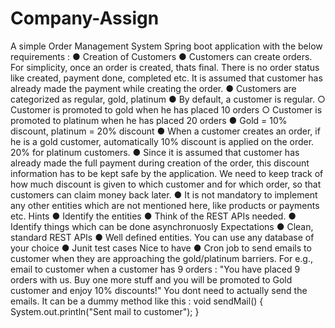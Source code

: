 # Company-Assign
A simple Order Management System
Spring boot application with the below requirements :
● Creation of Customers
● Customers can create orders. For simplicity, once an order is created, thats final.
There is no order status like created, payment done, completed etc. It is
assumed that customer has already made the payment while creating the order.
● Customers are categorized as regular, gold, platinum
● By default, a customer is regular.
○ Customer is promoted to gold when he has placed 10 orders
○ Customer is promoted to platinum when he has placed 20 orders
● Gold = 10% discount, platinum = 20% discount
● When a customer creates an order, if he is a gold customer, automatically 10%
discount is applied on the order. 20% for platinum customers.
● Since it is assumed that customer has already made the full payment during
creation of the order, this discount information has to be kept safe by the
application. We need to keep track of how much discount is given to which
customer and for which order, so that customers can claim money back later.
● It is not mandatory to implement any other entities which are not mentioned here,
like products or payments etc.
Hints
● Identify the entities
● Think of the REST APIs needed.
● Identify things which can be done asynchronuosly
Expectations
● Clean, standard REST APIs
● Well defined entities. You can use any database of your choice
● Junit test cases
Nice to have
● Cron job to send emails to customer when they are approaching the
gold/platinum barriers. For e.g., email to customer when a customer has 9 orders
: "You have placed 9 orders with us. Buy one more stuff and you will be
promoted to Gold customer and enjoy 10% discounts!"
You dont need to actually send the emails. It can be a dummy method like this :
void sendMail() {
System.out.println("Sent mail to customer");
}
